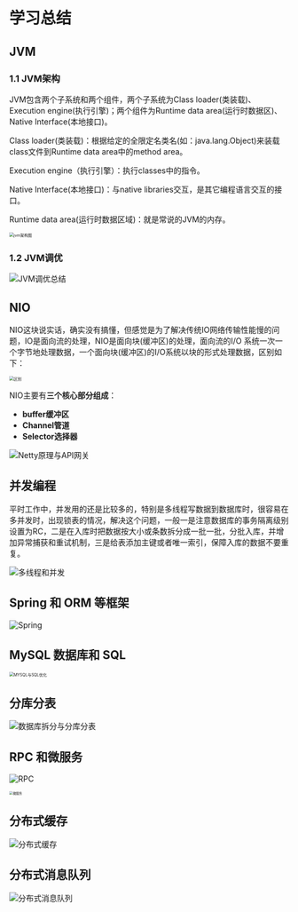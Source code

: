 # 学习总结

## JVM

### 1.1 JVM架构

JVM包含两个子系统和两个组件，两个子系统为Class loader(类装载)、Execution engine(执行引擎)；两个组件为Runtime data area(运行时数据区)、Native Interface(本地接口)。

Class loader(类装载)：根据给定的全限定名类名(如：java.lang.Object)来装载class文件到Runtime data area中的method area。

Execution engine（执行引擎）：执行classes中的指令。

Native Interface(本地接口)：与native libraries交互，是其它编程语言交互的接口。

Runtime data area(运行时数据区域)：就是常说的JVM的内存。

<img src="./jvm/jvm架构图.PNG" alt="jvm架构图" style="zoom:50%;" />

### 1.2 JVM调优

![JVM调优总结](./jvm/JVM调优总结.png)



## NIO

NIO这块说实话，确实没有搞懂，但感觉是为了解决传统IO网络传输性能慢的问题，IO是面向流的处理，NIO是面向块(缓冲区)的处理，面向流的I/O 系统一次一个字节地处理数据，一个面向块(缓冲区)的I/O系统以块的形式处理数据，区别如下：

<img src="./nio/区别.PNG" alt="区别" style="zoom:50%;" />

NIO主要有**三个核心部分组成**：

- **buffer缓冲区**
- **Channel管道**
- **Selector选择器**

![Netty原理与API网关](./nio/Netty原理与API网关.png)

## 并发编程

平时工作中，并发用的还是比较多的，特别是多线程写数据到数据库时，很容易在多并发时，出现锁表的情况，解决这个问题，一般一是注意数据库的事务隔离级别设置为RC，二是在入库时把数据按大小或条数拆分成一批一批，分批入库，并增加异常捕获和重试机制，三是给表添加主键或者唯一索引，保障入库的数据不要重复。

![多线程和并发](./concurrent/多线程和并发.png)

## Spring 和 ORM 等框架

![Spring](./spring&orm/Spring.png)

## MySQL 数据库和 SQL



<img src="./database/MYSQL与SQL优化.png" alt="MYSQL与SQL优化" style="zoom:50%;" />

## 分库分表

![数据库拆分与分库分表](./database/数据库拆分与分库分表.png)

## RPC 和微服务

![RPC](./rpc&microservice/RPC.png)

<img src="./rpc&microservice/微服务.png" alt="微服务" style="zoom:40%;" />

## 分布式缓存

![分布式缓存](./cache/分布式缓存.png)

## 分布式消息队列



![分布式消息队列](./mq/分布式消息队列.png)